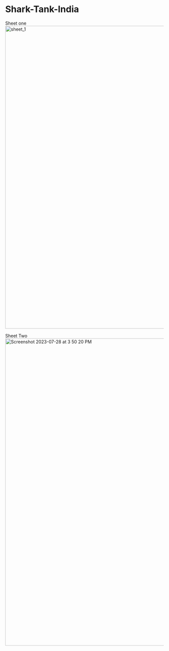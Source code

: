 # Shark-Tank-India


Sheet one 
<br>
<img width="963" alt="sheet_1" src="https://github.com/shaklan2001/Shark-Tank-India/assets/90901154/f580ae2a-36e3-4a25-8904-4066fe879e88">



Sheet Two
<br>
<img width="977" alt="Screenshot 2023-07-28 at 3 50 20 PM" src="https://github.com/shaklan2001/Shark-Tank-India/assets/90901154/4352350c-4347-4dd0-b80e-c1294f942066">
